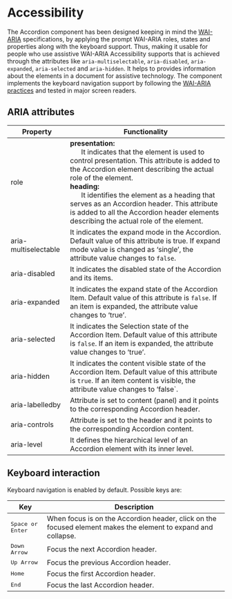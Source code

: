 # Accessibility

The Accordion component has been designed keeping in mind the [WAI-ARIA](http://www.w3.org/WAI/PF/aria-practices/) specifications, by applying the prompt WAI-ARIA roles, states and properties along with the keyboard support. Thus, making it usable for people who use assistive WAI-ARIA Accessibility supports that is achieved through the attributes like `aria-multiselectable`, `aria-disabled`, `aria-expanded`, `aria-selected` and `aria-hidden`.
It helps to provides information about the elements in a document for assistive technology.
The component implements the keyboard navigation support by following the
  [WAI-ARIA practices](https://www.w3.org/TR/wai-aria-practices/) and tested in major screen readers.

## ARIA attributes

<!-- markdownlint-disable MD033 -->
| Property             | Functionality                                                                                                                                                                                                                                                                                                                                                                                                                                                                                                                                                                      |
|----------------------|------------------------------------------------------------------------------------------------------------------------------------------------------------------------------------------------------------------------------------------------------------------------------------------------------------------------------------------------------------------------------------------------------------------------------------------------------------------------------------------------------------------------------------------------------------------------------------|
| role                 |<b>presentation:</b> <br/>   &nbsp;&nbsp;&nbsp;&nbsp;&nbsp;&nbsp;It indicates that the element is used to control presentation. This attribute is added to the Accordion element describing the actual role of the element.<br/> <b>heading:</b><br/> &nbsp;&nbsp;&nbsp;&nbsp;&nbsp;&nbsp;It identifies the element as a heading that serves as an Accordion header. This attribute is added to all the Accordion header elements describing the actual role of the element.<br/>  |
| aria-multiselectable | It indicates the expand mode in the Accordion. Default value of this attribute is true. If expand mode value is changed as ‘single’, the attribute value changes to `false`.                                                                                                                                                                                                                                                                                                                                                                                      |
| aria-disabled        | It indicates the disabled state of the Accordion and its items.                                                                                                                                                                                                                                                                                                                                                                                                                                                                                                 |
| aria-expanded        | It indicates the expand state of the Accordion Item. Default value of this attribute is `false`. If an item is expanded, the attribute value changes to ‘true’.                                                                                                                                                                                                                                                                                                                                                                                                          |
| aria-selected        | It indicates the Selection state of the Accordion Item. Default value of this attribute is `false`. If an item is expanded, the attribute value changes to ‘true’.                                                                                                                                                                                                                                                                                                                                                                                                       |
| aria-hidden          | It indicates the content visible state of the Accordion Item. Default value of this attribute is `true`. If an item content is visible, the attribute value changes to ‘false`.                                                                                                                                                                                                                                                                                                                                                                                          |
| aria-labelledby      | Attribute is set to content (panel) and it points to the corresponding Accordion header.                                                                                                                                                                                                                                                                                                                                                                                                                                                                                       |
| aria-controls        | Attribute is set to the header and it points to the corresponding Accordion content.                                                                                                                                                                                                                                                                                                                                                                                                                                                                                       |
| aria-level           | It defines the hierarchical level of an Accordion element with its inner level.                                                                                                                                                                                                                                                                                                                                                                                                                                                                                    |

## Keyboard interaction

Keyboard navigation is enabled by default. Possible keys are:

| Key           | Description                                                                         |
|---------------|-------------------------------------------------------------------------------------|
| <kbd>Space or Enter</kbd>    | When focus is on the Accordion header, click on the focused element makes the element to expand and collapse.                                                  |
| <kbd>Down Arrow</kbd>   | Focus the next Accordion header.                                                            |
| <kbd>Up Arrow</kbd>         | Focus the previous Accordion header. |
| <kbd>Home</kbd>           | Focus the first Accordion header.                                                                     |
| <kbd>End</kbd>   | Focus the last Accordion header.                                                |